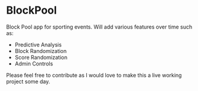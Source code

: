 # BlockPool
Block Pool app for sporting events. Will add various features over time such as:

- Predictive Analysis
- Block Randomization
- Score Randomization
- Admin Controls

Please feel free to contribute as I would love to make this a live working project some day.
